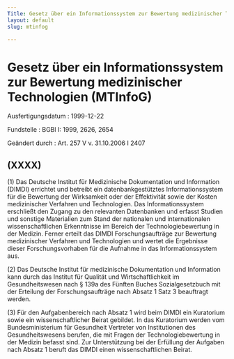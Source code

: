 ```yaml
---
Title: Gesetz über ein Informationssystem zur Bewertung medizinischer Technologien
layout: default
slug: mtinfog

---
```


# Gesetz über ein Informationssystem zur Bewertung medizinischer Technologien (MTInfoG)

Ausfertigungsdatum
:   1999-12-22

Fundstelle
:   BGBl I: 1999, 2626, 2654

Geändert durch
:   Art. 257 V v. 31.10.2006 I 2407


## (XXXX)

(1) Das Deutsche Institut für Medizinische Dokumentation und
Information (DIMDI) errichtet und betreibt ein datenbankgestütztes
Informationssystem für die Bewertung der Wirksamkeit oder der
Effektivität sowie der Kosten medizinischer Verfahren und
Technologien. Das Informationssystem erschließt den Zugang zu den
relevanten Datenbanken und erfasst Studien und sonstige Materialien
zum Stand der nationalen und internationalen wissenschaftlichen
Erkenntnisse im Bereich der Technologiebewertung in der Medizin.
Ferner erteilt das DIMDI Forschungsaufträge zur Bewertung
medizinischer Verfahren und Technologien und wertet die Ergebnisse
dieser Forschungsvorhaben für die Aufnahme in das Informationssystem
aus.

(2) Das Deutsche Institut für medizinische Dokumentation und
Information kann durch das Institut für Qualität und
Wirtschaftlichkeit im Gesundheitswesen nach § 139a des Fünften Buches
Sozialgesetzbuch mit der Erteilung der Forschungsaufträge nach Absatz
1 Satz 3 beauftragt werden.

(3) Für den Aufgabenbereich nach Absatz 1 wird beim DIMDI ein
Kuratorium sowie ein wissenschaftlicher Beirat gebildet. In das
Kuratorium werden vom Bundesministerium für Gesundheit Vertreter von
Institutionen des Gesundheitswesens berufen, die mit Fragen der
Technologiebewertung in der Medizin befasst sind. Zur Unterstützung
bei der Erfüllung der Aufgaben nach Absatz 1 beruft das DIMDI einen
wissenschaftlichen Beirat.

